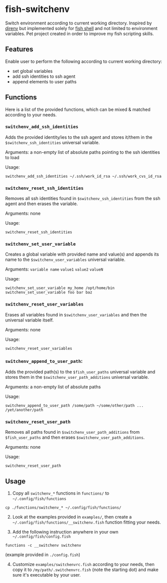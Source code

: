 # fish-switchenv

Switch environment according to current working directory. Inspired by [direnv](https://direnv.net/) but implemented solely for [fish shell](https://fishshell.com) and not limited to environment variables. Pet project created in order to improve my fish scripting skills.

## Features

Enable user to perform the following according to current working directory:
- set global variables
- add ssh identities to ssh agent
- append elements to user paths

## Functions

Here is a list of the provided functions, which can be mixed & matched according to your needs.

### `switchenv_add_ssh_identities`

Adds the provided identity/ies to the ssh agent and stores it/them in the `$switchenv_ssh_identities` universal variable.

Arguments: a non-empty list of absolute paths pointing to the ssh identities to load

Usage:

```
switchenv_add_ssh_identities ~/.ssh/work_id_rsa ~/.ssh/work_cvs_id_rsa
```

### `switchenv_reset_ssh_identities`

Removes all ssh identities found in `$switchenv_ssh_identities` from the ssh agent and then erases the variable.

Arguments: none

Usage:

```
switchenv_reset_ssh_identities
```

### `switchenv_set_user_variable`

Creates a global variable with provided name and value(s) and appends its name to the `$switchenv_user_variables` universal variable.

Arguments: `variable name` `value1` `value2` `valueN`

Usage:

```
switchenv_set_user_variable my_home /opt/home/bin
switchenv_set_user_variable foo bar baz
```

### `switchenv_reset_user_variables`

Erases all variables found in `$switchenv_user_variables` and then the universal variable itself.

Arguments: none

Usage:

```
switchenv_reset_user_variables
```

### `switchenv_append_to_user_path`:

Adds the provided path(s) to the `$fish_user_paths` universal variable and stores them in the `$switchenv_user_path_additions` universal variable.

Arguments: a non-empty list of absolute paths

Usage:

```
switchenv_append_to_user_path /some/path ~/some/other/path ... /yet/another/path
```

### `switchenv_reset_user_path`

Removes all paths found in `$switchenv_user_path_additions` from `$fish_user_paths` and then erases `$switchenv_user_path_additions`.

Arguments: none

Usage:

```
switchenv_reset_user_path
```

## Usage

1. Copy all `switchenv_*` functions in `functions/` to `~/.config/fish/functions`

```
cp ./functions/switchenv_* ~/.config/fish/functions/
```

2. Look at the examples provided in `examples/`, then create a `~/.config/fish/functions/__switchenv.fish` function fitting your needs.

3. Add the following instruction anywhere in your own `~/.config/fish/config.fish`

```
functions -c __switchenv switchenv
```

(example provided in `./config.fish`)

4. Customize `examples/switchenvrc.fish` according to your needs, then copy it to `/my/path/.switchenvrc.fish` (note the starting dot) and make sure it's executable by your user.
